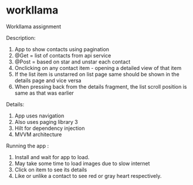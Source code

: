 # workllama
Workllama assignment


Description:
1. App to show contacts using pagination
2. @Get = list of contacts from api service
3. @Post = based on star and unstar each contact 
4. Onclicking on any contact item - opening a detailed view of that item
5. If the list item is unstarred on list page same should be shown in the details page and vice versa
6. When pressing back from the details fragment, the list scroll position is same as that was earlier


Details: 
1. App uses navigation
2. Also uses paging library 3
3. Hilt for dependency injection
4. MVVM architecture

Running the app :
1. Install and wait for app to load.
2. May take some time to load images due to slow internet
3. Click on item to see its details
4. Like or unlike a contact to see red or gray heart respectively.
